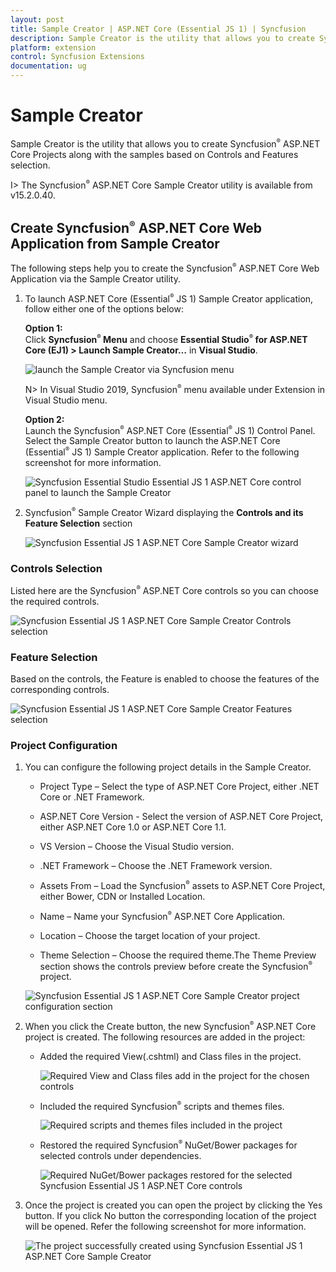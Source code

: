 ```yaml
---
layout: post
title: Sample Creator | ASP.NET Core (Essential JS 1) | Syncfusion
description: Sample Creator is the utility that allows you to create Syncfusion ASP.NET Core Projects along with the samples based on Controls and Features selection
platform: extension
control: Syncfusion Extensions
documentation: ug
---
```


# Sample Creator

Sample Creator is the utility that allows you to create Syncfusion<sup style="font-size:70%">&reg;</sup> ASP.NET Core Projects along with the samples based on Controls and Features selection.

I> The Syncfusion<sup style="font-size:70%">&reg;</sup> ASP.NET Core Sample Creator utility is available from v15.2.0.40.

## Create Syncfusion<sup style="font-size:70%">&reg;</sup> ASP.NET Core Web Application from Sample Creator

The following steps help you to create the Syncfusion<sup style="font-size:70%">&reg;</sup> ASP.NET Core Web Application via the Sample Creator utility.

1. To launch ASP.NET Core (Essential<sup style="font-size:70%">&reg;</sup> JS 1) Sample Creator application, follow either one of the options below: 

   **Option 1:**   
   Click **Syncfusion<sup style="font-size:70%">&reg;</sup> Menu** and choose **Essential Studio<sup style="font-size:70%">&reg;</sup> for ASP.NET Core (EJ1) > Launch Sample Creator…** in **Visual Studio**.
   
   ![launch the Sample Creator via Syncfusion menu](Sample-Creator_images/Syncfusion_Menu_SampleCreator.png)

   N> In Visual Studio 2019, Syncfusion<sup style="font-size:70%">&reg;</sup> menu available under Extension in Visual Studio menu.

   **Option 2:**  
   Launch the Syncfusion<sup style="font-size:70%">&reg;</sup> ASP.NET Core (Essential<sup style="font-size:70%">&reg;</sup> JS 1) Control Panel. Select the Sample Creator button to launch the ASP.NET Core (Essential<sup style="font-size:70%">&reg;</sup> JS 1) Sample Creator application. Refer to the following screenshot for more information.

   ![Syncfusion Essential Studio Essential JS 1 ASP.NET Core control panel to launch the Sample Creator](Sample-Creator_images/SampleCreator-img1.png)

2. Syncfusion<sup style="font-size:70%">&reg;</sup> Sample Creator Wizard displaying the **Controls and its Feature Selection** section

   ![Syncfusion Essential JS 1 ASP.NET Core Sample Creator wizard](Sample-Creator_images/SampleCreator-img2.jpeg)


### Controls Selection

Listed here are the Syncfusion<sup style="font-size:70%">&reg;</sup> ASP.NET Core controls so you can choose the required controls.

   ![Syncfusion Essential JS 1 ASP.NET Core Sample Creator Controls selection](Sample-Creator_images/SampleCreator-img3.jpeg)

### Feature Selection

Based on the controls, the Feature is enabled to choose the features of the corresponding controls.

   ![Syncfusion Essential JS 1 ASP.NET Core Sample Creator Features selection](Sample-Creator_images/SampleCreator-img4.jpeg)


### Project Configuration

1. You can configure the following project details in the Sample Creator.

   * Project Type – Select the type of ASP.NET Core Project, either .NET Core or .NET Framework.
   
   * ASP.NET Core Version - Select the version of ASP.NET Core Project, either ASP.NET Core 1.0 or ASP.NET Core 1.1.

   * VS Version – Choose the Visual Studio version.

   * .NET Framework – Choose the .NET Framework version.
   
   * Assets From – Load the Syncfusion<sup style="font-size:70%">&reg;</sup> assets to ASP.NET Core Project, either Bower, CDN or Installed Location.

   * Name – Name your Syncfusion<sup style="font-size:70%">&reg;</sup> ASP.NET Core Application.

   * Location – Choose the target location of your project.

   * Theme Selection – Choose the required theme.The Theme Preview section shows the controls preview before create the Syncfusion<sup style="font-size:70%">&reg;</sup> project.

   ![Syncfusion Essential JS 1 ASP.NET Core Sample Creator project configuration section](Sample-Creator_images/SampleCreator-img6.jpeg)


2. When you click the Create button, the new Syncfusion<sup style="font-size:70%">&reg;</sup> ASP.NET Core project is created. The following resources are added in the project:

   * Added the required View(.cshtml) and Class files in the project.

     ![Required View and Class files add in the project for the chosen controls](Sample-Creator_images/SampleCreator-img7.jpeg)

   * Included the required Syncfusion<sup style="font-size:70%">&reg;</sup> scripts and themes files.

     ![Required scripts and themes files included in the project](Sample-Creator_images/SampleCreator-img8.jpeg)

   * Restored the required Syncfusion<sup style="font-size:70%">&reg;</sup> NuGet/Bower packages for selected controls under dependencies.

     ![Required NuGet/Bower packages restored for the selected Syncfusion Essential JS 1 ASP.NET Core controls](Sample-Creator_images/SampleCreator-img9.jpeg)

3. Once the project is created you can open the project by clicking the Yes button. If you click No button the corresponding location of the project will be opened. Refer the following screenshot for more information.

   ![The project successfully created using Syncfusion Essential JS 1 ASP.NET Core Sample Creator](Sample-Creator_images/SampleCreator-img11.jpeg)
